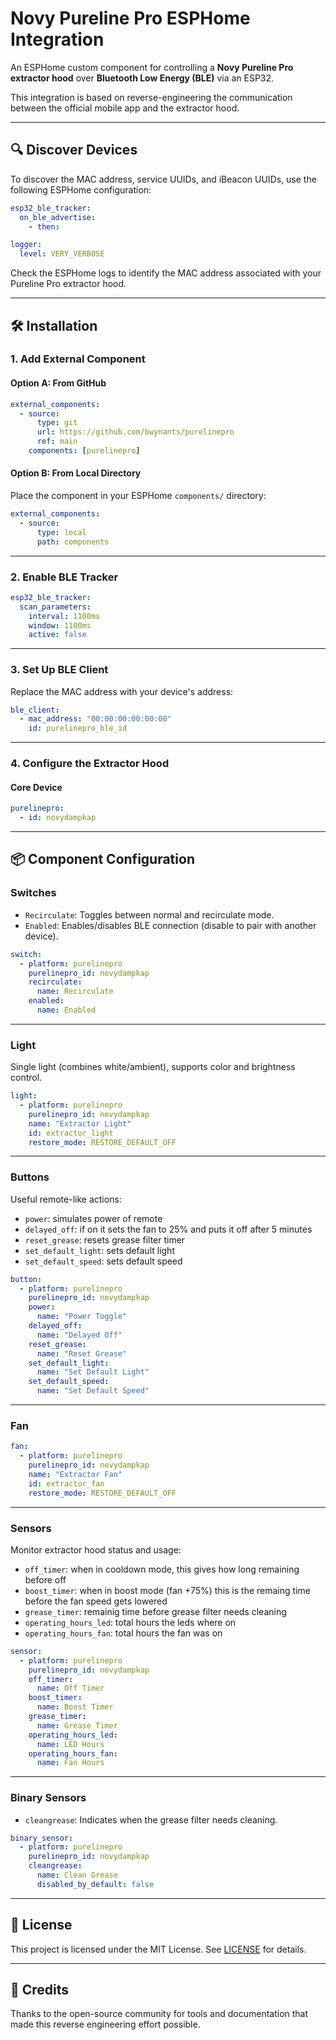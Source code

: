 # Novy Pureline Pro ESPHome Integration

An ESPHome custom component for controlling a **Novy Pureline Pro extractor hood** over **Bluetooth Low Energy (BLE)** via an ESP32.

This integration is based on reverse-engineering the communication between the official mobile app and the extractor hood.

---

## 🔍 Discover Devices

To discover the MAC address, service UUIDs, and iBeacon UUIDs, use the following ESPHome configuration:

```yaml
esp32_ble_tracker:
  on_ble_advertise:
    - then:

logger:
  level: VERY_VERBOSE
```

Check the ESPHome logs to identify the MAC address associated with your Pureline Pro extractor hood.

---

## 🛠️ Installation

### 1. Add External Component

#### Option A: From GitHub

```yaml
external_components:
  - source:
      type: git
      url: https://github.com/bwynants/purelinepro
      ref: main
    components: [purelinepro]
```

#### Option B: From Local Directory

Place the component in your ESPHome `components/` directory:

```yaml
external_components:
  - source:
      type: local
      path: components
```

---

### 2. Enable BLE Tracker

```yaml
esp32_ble_tracker:
  scan_parameters:
    interval: 1100ms
    window: 1100ms
    active: false
```

---

### 3. Set Up BLE Client

Replace the MAC address with your device's address:

```yaml
ble_client:
  - mac_address: "00:00:00:00:00:00"
    id: purelinepro_ble_id
```

---

### 4. Configure the Extractor Hood

#### Core Device

```yaml
purelinepro:
  - id: novydampkap
```

---

## 📦 Component Configuration

### Switches

- `Recirculate`: Toggles between normal and recirculate mode.
- `Enabled`: Enables/disables BLE connection (disable to pair with another device).

```yaml
switch:
  - platform: purelinepro
    purelinepro_id: novydampkap
    recirculate:
      name: Recirculate
    enabled:
      name: Enabled
```

---

### Light

Single light (combines white/ambient), supports color and brightness control.

```yaml
light:
  - platform: purelinepro
    purelinepro_id: novydampkap
    name: "Extractor Light"
    id: extractor_light
    restore_mode: RESTORE_DEFAULT_OFF
```

---

### Buttons

Useful remote-like actions:
  
- `power`: simulates power of remote
- `delayed_off`: if on it sets the fan to 25% and puts it off after 5 minutes
- `reset_grease`: resets grease filter timer
- `set_default_light`: sets default light
- `set_default_speed`: sets default speed


```yaml
button:
  - platform: purelinepro
    purelinepro_id: novydampkap
    power:
      name: "Power Toggle"
    delayed_off:
      name: "Delayed Off"
    reset_grease:
      name: "Reset Grease"
    set_default_light:
      name: "Set Default Light"
    set_default_speed:
      name: "Set Default Speed"
```

---

### Fan

```yaml
fan:
  - platform: purelinepro
    purelinepro_id: novydampkap
    name: "Extractor Fan"
    id: extractor_fan
    restore_mode: RESTORE_DEFAULT_OFF
```

---

### Sensors

Monitor extractor hood status and usage:

- `off_timer`: when in cooldown mode, this gives how long remaining before off
- `boost_timer`: when in boost mode (fan +75%) this is the remaing time before the fan speed gets lowered
- `grease_timer`: remainig time before grease filter needs cleaning
- `operating_hours_led`: total hours the leds where on
- `operating_hours_fan`: total hours the fan was on


```yaml
sensor:
  - platform: purelinepro
    purelinepro_id: novydampkap
    off_timer:
      name: Off Timer
    boost_timer:
      name: Boost Timer
    grease_timer:
      name: Grease Timer
    operating_hours_led:
      name: LED Hours
    operating_hours_fan:
      name: Fan Hours
```

---

### Binary Sensors

- `cleangrease`: Indicates when the grease filter needs cleaning.

```yaml
binary_sensor:
  - platform: purelinepro
    purelinepro_id: novydampkap
    cleangrease:
      name: Clean Grease
      disabled_by_default: false
```

---

## 📎 License

This project is licensed under the MIT License. See [LICENSE](LICENSE) for details.

---

## 🙏 Credits

Thanks to the open-source community for tools and documentation that made this reverse engineering effort possible.
